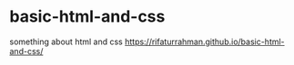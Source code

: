# basic-html-and-css
something about html and css
https://rifaturrahman.github.io/basic-html-and-css/
